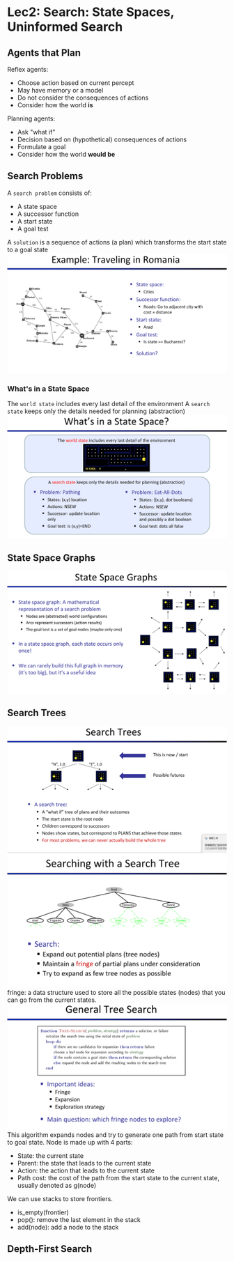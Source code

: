 # Lec2: Search: State Spaces, Uninformed Search
## Agents that Plan
Reflex agents:
- Choose action based on current percept
- May have memory or a model    
- Do not consider the consequences of actions
- Consider how the world **is**

Planning agents:
- Ask "what if"
- Decision based on (hypothetical) consequences of actions
- Formulate a goal
- Consider how the world **would be**

## Search Problems
A `search problem` consists of:
- A state space
- A successor function
- A start state
- A goal test

A `solution` is a sequence of actions (a plan) which transforms the start state to a goal state
![Example](image/lec2/1756949471181.png)

### What's in a State Space
The `world state` includes every last detail of the environment
A `search state` keeps only the details needed for planning (abstraction)
![In a state space](image/lec2/1756949755049.png)

## State Space Graphs
![State space graph](image/lec2/1756949871442.png)

## Search Trees
![Search tree](image/lec2/1756949983197.png)
![1756950396732](image/lec2/1756950396732.png)
fringe: a data structure used to store all the possible states (nodes) that you can go from the current states.
![1756950947652](image/lec2/1756950947652.png)
This algorithm expands nodes and try to generate one path from start state to goal state.
Node is made up with 4 parts:
- State: the current state
- Parent: the state that leads to the current state
- Action: the action that leads to the current state
- Path cost: the cost of the path from the start state to the current state, usually denoted as g(node)

We can use stacks to store frontiers.
- is_empty(frontier)
- pop(): remove the last element in the stack
- add(node): add a node to the stack

## Depth-First Search
